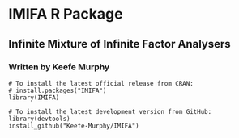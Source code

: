 # IMIFA R Package
## Infinite Mixture of Infinite Factor Analysers
### Written by Keefe Murphy

```text
# To install the latest official release from CRAN:
# install.packages("IMIFA")
library(IMIFA)

# To install the latest development version from GitHub:
library(devtools)
install_github("Keefe-Murphy/IMIFA")
```
